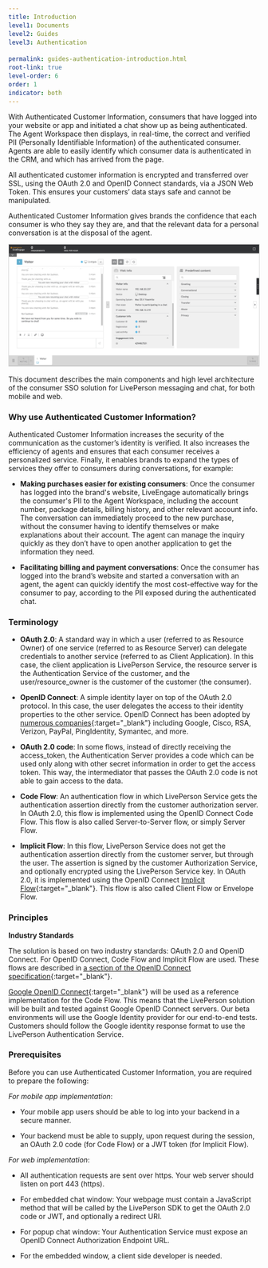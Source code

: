```yaml
---
title: Introduction
level1: Documents
level2: Guides
level3: Authentication

permalink: guides-authentication-introduction.html
root-link: true
level-order: 6
order: 1
indicator: both
---
```

With Authenticated Customer Information, consumers that have logged into your website or app and initiated a chat show up as being authenticated. The Agent Workspace then displays, in real-time, the correct and verified PII (Personally Identifiable Information) of the authenticated consumer. Agents are able to easily identify which consumer data is authenticated in the CRM, and which has arrived from the page.

[//]: # (TODO:Cleanup - This is the introduction to authentication, but we start off by discussing customer information and PII - we should start by discussing security, identity and logging in. Also, we probably shouldn't call the feature "Authenticated Customer Information", but just "Authentication". Verify with product.)

All authenticated customer information is encrypted and transferred over SSL, using the OAuth 2.0 and OpenID Connect standards, via a JSON Web Token. This ensures your customers’ data stays safe and cannot be manipulated.

Authenticated Customer Information gives brands the confidence that each consumer is who they say they are, and that the relevant data for a personal conversation is at the disposal of the agent.

![Authenticated Customer Information in the Agent Workspace](img/authintro.png)

This document describes the main components and high level architecture of the consumer SSO solution for LivePerson messaging and chat, for both mobile and web.

### Why use Authenticated Customer Information?

Authenticated Customer Information increases the security of the communication as the customer’s identity is verified. It also increases the efficiency of agents and ensures that each consumer receives a personalized service. Finally, it enables brands to expand the types of services they offer to consumers during conversations, for example:

*	**Making purchases easier for existing consumers**: Once the consumer has logged into the brand's website, LiveEngage automatically brings the consumer's PII to the Agent Workspace, including the account number, package details, billing history, and other relevant account info. The conversation can immediately proceed to the new purchase, without the consumer having to identify themselves or make explanations about their account.  The agent can manage the inquiry quickly as they don’t have to open another application to get the information they need.

*	**Facilitating billing and payment conversations**: Once the consumer has logged into the brand’s website and started a conversation with an agent, the agent can quickly identify the most cost-effective way for the consumer to pay, according to the PII exposed during the authenticated chat.

### Terminology

*	**OAuth 2.0**: A standard way in which a user (referred to as Resource Owner) of one service (referred to as Resource Server) can delegate credentials to another service (referred to as Client Application). In this case, the client application is LivePerson Service, the resource server is the Authentication Service of the customer, and the user/resource_owner is the customer of the customer (the consumer).

*	**OpenID Connect**: A simple identity layer on top of the OAuth 2.0 protocol. In this case, the user delegates the access to their identity properties to the other service. OpenID Connect has been adopted by [numerous companies](http://openid.net/foundation/sponsoring-members/){:target="_blank"} including Google, Cisco, RSA, Verizon, PayPal, PingIdentity, Symantec, and more.

*	**OAuth 2.0 code**: In some flows, instead of directly receiving the access_token, the Authentication Server provides a code which can be used only along with other secret information in order to get the access token. This way, the intermediator that passes the OAuth 2.0 code is not able to gain access to the data.

*	**Code Flow**: An authentication flow in which LivePerson Service gets the authentication assertion directly from the customer authorization server. In OAuth 2.0, this flow is implemented using the OpenID Connect Code Flow. This flow is also called Server-to-Server flow, or simply Server Flow.

*	**Implicit Flow**: In this flow, LivePerson Service does not get the authentication assertion directly from the customer server, but through the user. The assertion is signed by the customer Authorization Service, and optionally encrypted using the LivePerson Service key. In OAuth 2.0, it is implemented using the OpenID Connect [Implicit Flow](http://openid.net/specs/openid-connect-core-1_0.html#ImplicitFlowAuth){:target="_blank"}. This flow is also called Client Flow or Envelope Flow.

### Principles

**Industry Standards**

The solution is based on two industry standards: OAuth 2.0 and OpenID Connect. For OpenID Connect, Code Flow and Implicit Flow are used. These flows are described in [a section of the OpenID Connect specification](http://openid.net/specs/openid-connect-core-1_0.html#Authentication){:target="_blank"}.

[Google OpenID Connect](https://developers.google.com/identity/protocols/OpenIDConnect?hl=en){:target="_blank"} will be used as a reference implementation for the Code Flow. This means that the LivePerson solution will be built and tested against Google OpenID Connect servers. Our beta environments will use the Google Identity provider for our end-to-end tests. Customers should follow the Google identity response format to use the LivePerson Authentication Service.

### Prerequisites

Before you can use Authenticated Customer Information, you are required to prepare the following:

_For mobile app implementation_:

*	Your mobile app users should be able to log into your backend in a secure manner.

*	Your backend must be able to supply, upon request during the session, an OAuth 2.0 code (for Code Flow) or a JWT token (for Implicit Flow).

_For web implementation_:

*	All authentication requests are sent over https. Your web server should listen on port 443 (https).

*	For embedded chat window: Your webpage must contain a JavaScript method that will be called by the LivePerson SDK to get the OAuth 2.0 code or JWT, and optionally a redirect URI.

*	For popup chat window: Your Authentication Service must expose an OpenID Connect Authorization Endpoint URL.

*	For the embedded window, a client side developer is needed.
